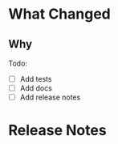 <!-- PR Template
Thank you for contributing! Please read through the following **before** opening your PR.
* Verify you have read the Contribution Guidelines on the ./CONTRIBUTING.md document
-->

# What Changed

## Why

Todo:

- [ ] Add tests
- [ ] Add docs
- [ ] Add release notes

# Release Notes
